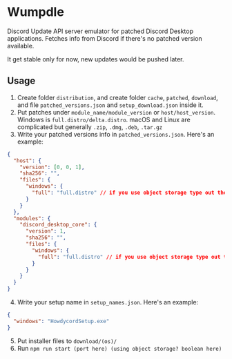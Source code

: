 # Wumpdle

Discord Update API server emulator for patched Discord Desktop applications. Fetches info from Discord if there's no patched version available.

It get stable only for now, new updates would be pushed later.

## Usage

1. Create folder `distribution`, and create folder `cache`, `patched`, `download`, and file `patched_versions.json` and `setup_download.json` inside it.
2. Put patches under `module_name/module_version` or `host/host_version`. Windows is `full.distro/delta.distro`. macOS and Linux are complicated but generally `.zip`, `.dmg`, `.deb`, `.tar.gz`
3. Write your patched versions info in `patched_versions.json`. Here's an example:
```json
{
  "host": {
    "version": [0, 0, 1],
    "sha256": "",
    "files": {
      "windows": {
        "full": "full.distro" // if you use object storage type out the full url, otherwise set filename
      }
    }
  },
  "modules": {
    "discord_desktop_core": {
      "version": 1,
      "sha256": "",
      "files": {
        "windows": {
          "full": "full.distro" // if you use object storage type out the full url, otherwise set filename
        }
      }
    }
  }
}
```
4. Write your setup name in `setup_names.json`. Here's an example:
```json
{
  "windows": "HowdycordSetup.exe"
}
```
5. Put installer files to `download/(os)/`
6. Run `npm run start (port here) (using object storage? boolean here)`